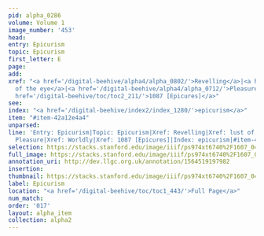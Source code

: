 ```yaml
---
pid: alpha_0286
volume: Volume 1
image_number: '453'
head: 
entry: Epicurism
topic: Epicurism
first_letter: E
page: 
add: 
xref: "<a href='/digital-beehive/alpha4/alpha_0802/'>Revelling</a>|<a href='/digital-beehive/alpha2/alpha_0305/'>lust
  of the eye</a>|<a href='/digital-beehive/alpha4/alpha_0712/'>Pleasure</a>|<a href='/digital-beehive/alpha5/alpha_1058/'>Worldly</a>|<a
  href='/digital-beehive/toc/toc2_211/'>1087 [Epicures]</a>"
see: 
index: "<a href='/digital-beehive/index2/index_1280/'>epicurism</a>"
item: "#item-42a12e4a4"
unparsed: 
line: 'Entry: Epicurism|Topic: Epicurism|Xref: Revelling|Xref: lust of the eye|Xref:
  Pleasure|Xref: Worldly|Xref: 1087 [Epicures]|Index: epicurism|#item-42a12e4a4'
selection: https://stacks.stanford.edu/image/iiif/ps974xt6740%2F1607_0452/367,4513,3112,601/full/0/default.jpg
full_image: https://stacks.stanford.edu/image/iiif/ps974xt6740%2F1607_0452/full/full/0/default.jpg
annotation_uri: http://dev.llgc.org.uk/annotation/1564519197982
insertion: 
thumbnail: https://stacks.stanford.edu/image/iiif/ps974xt6740%2F1607_0452/367,4513,600,180/250,/0/default.jpg
label: Epicurism
location: "<a href='/digital-beehive/toc/toc1_443/'>Full Page</a>"
num_match: 
order: '017'
layout: alpha_item
collection: alpha2
---
```

